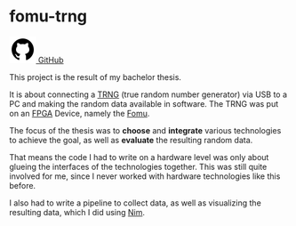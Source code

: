 # fomu-trng

<a href="https://github.com/aMOPel/fomu-trng">
<img src="assets/icons8-github.svg" alt="GitHub" class="inline m-1 ">
GitHub</a>

This project is the result of my bachelor thesis.

It is about connecting 
a [TRNG](https://en.wikipedia.org/wiki/Hardware_random_number_generator) (true random number generator)
via USB to a PC and making the random data available in software.
The TRNG was put on an [FPGA](https://en.wikipedia.org/wiki/Field-programmable_gate_array) Device,
namely the [Fomu](https://tomu.im/fomu.html).

The focus of the thesis was to **choose** and **integrate** various technologies to achieve the goal,
as well as **evaluate** the resulting random data.

That means the code I had to write on a hardware level was
only about glueing the interfaces of the technologies together.
This was still quite involved for me, since I never worked with hardware technologies like this before.

I also had to write a pipeline to collect data,
as well as visualizing the resulting data, which I did using [Nim](https://nim-lang.org/).
